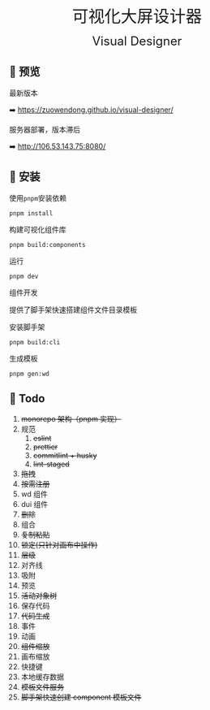 <p align="center">
  <font Size=6>可视化大屏设计器</font>
</p>
<p align="center">
  <font Size=5>Visual Designer</font>
</p>

## :eyes: 预览

<!-- <https://zuowendong.github.io/visual-designer/> -->

最新版本

:arrow_right: <https://zuowendong.github.io/visual-designer/>

服务器部署，版本滞后

:arrow_right: <http://106.53.143.75:8080/>

## :tada: 安装

使用`pnpm`安装依赖

```shell
pnpm install
```

构建可视化组件库

```shell
pnpm build:components
```

运行

```shell
pnpm dev
```

组件开发

提供了脚手架快速搭建组件文件目录模板

安装脚手架

```shell
pnpm build:cli
```

生成模板

```shell
pnpm gen:wd
```

## :construction: Todo

1. ~~monorepo 架构（pnpm 实现）~~
2. 规范
   1. ~~eslint~~
   2. ~~prettier~~
   3. ~~commitlint + husky~~
   4. ~~lint-staged~~
3. ~~拖拽~~
4. ~~按需注册~~
5. wd 组件
6. dui 组件
7. ~~删除~~
8. 组合
9. ~~复制粘贴~~
10. ~~锁定(只针对画布中操作)~~
11. ~~层级~~
12. 对齐线
13. 吸附
14. 预览
15. ~~活动对象树~~
16. 保存代码
17. ~~代码生成~~
18. 事件
19. 动画
20. ~~组件缩放~~
21. 画布缩放
22. 快捷键
23. 本地缓存数据
24. ~~模板文件服务~~
25. ~~脚手架快速创建 component 模板文件~~
